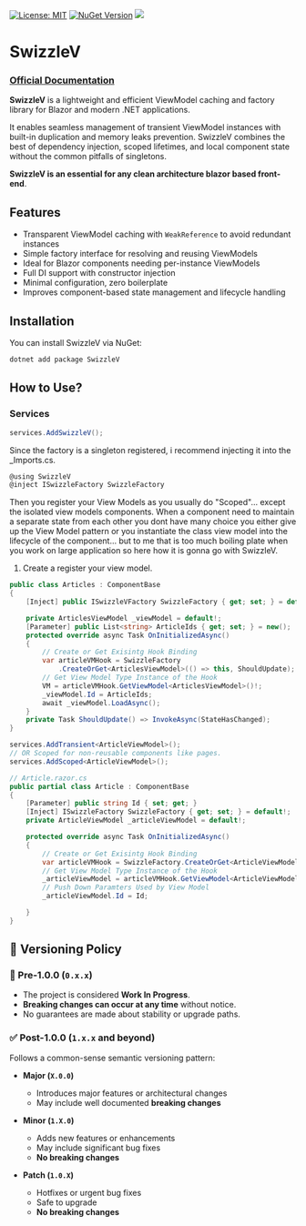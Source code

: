 ﻿[![License: MIT](https://img.shields.io/badge/License-MIT-brightgreen.svg)](https://opensource.org/licenses/MIT)
[![NuGet Version](https://img.shields.io/nuget/v/SwizzleV)](https://www.nuget.org/packages/SwizzleV)
[![](https://img.shields.io/nuget/dt/SwizzleV?label=Downloads)](https://www.nuget.org/packages/SwizzleV)



# SwizzleV

### [Official Documentation](https://swizzlev.com/)

**SwizzleV** is a lightweight and efficient ViewModel caching and factory library for Blazor and modern .NET applications.

It enables seamless management of transient ViewModel instances with built-in duplication and memory leaks prevention. 
SwizzleV combines the best of dependency injection, scoped lifetimes, and local component state without the common pitfalls of singletons.

**SwizzleV is an essential for any clean architecture blazor based front-end**.

## Features

- Transparent ViewModel caching with `WeakReference` to avoid redundant instances  
- Simple factory interface for resolving and reusing ViewModels  
- Ideal for Blazor components needing per-instance ViewModels  
- Full DI support with constructor injection  
- Minimal configuration, zero boilerplate  
- Improves component-based state management and lifecycle handling

## Installation

You can install SwizzleV via NuGet:

```bash
dotnet add package SwizzleV
```

## How to Use?

### Services

```csharp
services.AddSwizzleV();
```

Since the factory is a singleton registered, i recommend injecting it into the _Imports.cs.

```csharp
@using SwizzleV
@inject ISwizzleFactory SwizzleFactory
```

Then you register your View Models as you usually do "Scoped"... except the isolated view models components.
When a component need to maintain a separate state from each other you dont have many choice you either give up the View Model pattern or you instantiate the class view model into the lifecycle of the component...
but to me that is too much boiling plate when you work on large application so here how it is gonna go with SwizzleV.

1. Create a register your view model.
```csharp
public class Articles : ComponentBase
{
    [Inject] public ISwizzleVFactory SwizzleFactory { get; set; } = default!;

    private ArticlesViewModel _viewModel = default!;
    [Parameter] public List<string> ArticleIds { get; set; } = new();
    protected override async Task OnInitializedAsync()
    {
        // Create or Get Exisintg Hook Binding
        var articleVMHook = SwizzleFactory
            .CreateOrGet<ArticlesViewModel>(() => this, ShouldUpdate);
        // Get View Model Type Instance of the Hook
        VM = articleVMHook.GetViewModel<ArticlesViewModel>()!;
        _viewModel.Id = ArticleIds;
        await _viewModel.LoadAsync();
    }
    private Task ShouldUpdate() => InvokeAsync(StateHasChanged);
}
```
```csharp
services.AddTransient<ArticleViewModel>();
// OR Scoped for non-reusable components like pages.
services.AddScoped<ArticleViewModel>();
```


```csharp
// Article.razor.cs
public partial class Article : ComponentBase
{
    [Parameter] public string Id { set; get; }
    [Inject] ISwizzleFactory SwizzleFactory { get; set; } = default!;
    private ArticleViewModel _articleViewModel = default!;

    protected override async Task OnInitializedAsync()
    {
        // Create or Get Exisintg Hook Binding
        var articleVMHook = SwizzleFactory.CreateOrGet<ArticleViewModel>(() => this, () => InvokeAsync(() => StateHasChanged()));
        // Get View Model Type Instance of the Hook
        _articleViewModel = articleVMHook.GetViewModel<ArticleViewModel>()!;
        // Push Down Paramters Used by View Model
        _articleViewModel.Id = Id;

    }
}
```


## 🔖 Versioning Policy

### 🚧 Pre-1.0.0 (`0.x.x`)

- The project is considered **Work In Progress**.
- **Breaking changes can occur at any time** without notice.
- No guarantees are made about stability or upgrade paths.

### ✅ Post-1.0.0 (`1.x.x` and beyond)

Follows a common-sense semantic versioning pattern:

- **Major (`X.0.0`)**  
  
  - Introduces major features or architectural changes  
  - May include well documented **breaking changes**

- **Minor (`1.X.0`)**  
  
  - Adds new features or enhancements  
  - May include significant bug fixes  
  - **No breaking changes**

- **Patch (`1.0.X`)**  
  
  - Hotfixes or urgent bug fixes  
  - Safe to upgrade  
  - **No breaking changes**
  